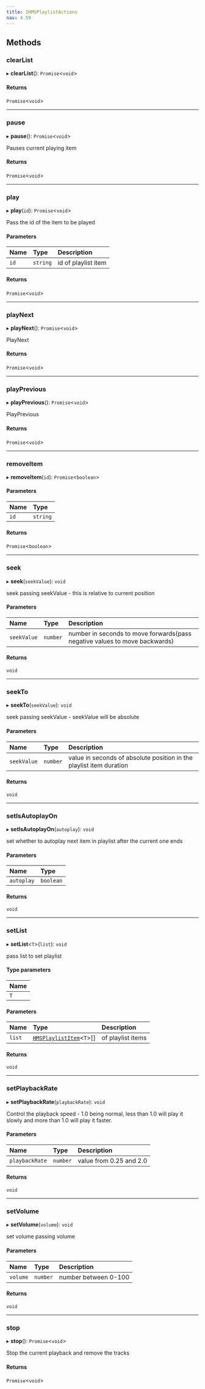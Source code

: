 ```yaml
---
title: IHMSPlaylistActions
nav: 4.59
---
```


## Methods

### clearList

▸ **clearList**(): `Promise`<`void`\>

#### Returns

`Promise`<`void`\>

---

### pause

▸ **pause**(): `Promise`<`void`\>

Pauses current playing item

#### Returns

`Promise`<`void`\>

---

### play

▸ **play**(`id`): `Promise`<`void`\>

Pass the id of the item to be played

#### Parameters

| Name | Type     | Description         |
| :--- | :------- | :------------------ |
| `id` | `string` | id of playlist item |

#### Returns

`Promise`<`void`\>

---

### playNext

▸ **playNext**(): `Promise`<`void`\>

PlayNext

#### Returns

`Promise`<`void`\>

---

### playPrevious

▸ **playPrevious**(): `Promise`<`void`\>

PlayPrevious

#### Returns

`Promise`<`void`\>

---

### removeItem

▸ **removeItem**(`id`): `Promise`<`boolean`\>

#### Parameters

| Name | Type     |
| :--- | :------- |
| `id` | `string` |

#### Returns

`Promise`<`boolean`\>

---

### seek

▸ **seek**(`seekValue`): `void`

seek passing seekValue - this is relative to current position

#### Parameters

| Name        | Type     | Description                                                                |
| :---------- | :------- | :------------------------------------------------------------------------- |
| `seekValue` | `number` | number in seconds to move forwards(pass negative values to move backwards) |

#### Returns

`void`

---

### seekTo

▸ **seekTo**(`seekValue`): `void`

seek passing seekValue - seekValue will be absolute

#### Parameters

| Name        | Type     | Description                                                         |
| :---------- | :------- | :------------------------------------------------------------------ |
| `seekValue` | `number` | value in seconds of absolute position in the playlist item duration |

#### Returns

`void`

---

### setIsAutoplayOn

▸ **setIsAutoplayOn**(`autoplay`): `void`

set whether to autoplay next item in playlist after the current one ends

#### Parameters

| Name       | Type      |
| :--------- | :-------- |
| `autoplay` | `boolean` |

#### Returns

`void`

---

### setList

▸ **setList**<`T`\>(`list`): `void`

pass list to set playlist

#### Type parameters

| Name |
| :--- |
| `T`  |

#### Parameters

| Name   | Type                                                                                 | Description       |
| :----- | :----------------------------------------------------------------------------------- | :---------------- |
| `list` | [`HMSPlaylistItem`](/api-reference/javascript/v2/interfaces/HMSPlaylistItem)<`T`\>[] | of playlist items |

#### Returns

`void`

---

### setPlaybackRate

▸ **setPlaybackRate**(`playbackRate`): `void`

Control the playback speed - 1.0 being normal, less than 1.0 will play it slowly
and more than 1.0 will play it faster.

#### Parameters

| Name           | Type     | Description             |
| :------------- | :------- | :---------------------- |
| `playbackRate` | `number` | value from 0.25 and 2.0 |

#### Returns

`void`

---

### setVolume

▸ **setVolume**(`volume`): `void`

set volume passing volume

#### Parameters

| Name     | Type     | Description          |
| :------- | :------- | :------------------- |
| `volume` | `number` | number between 0-100 |

#### Returns

`void`

---

### stop

▸ **stop**(): `Promise`<`void`\>

Stop the current playback and remove the tracks

#### Returns

`Promise`<`void`\>

